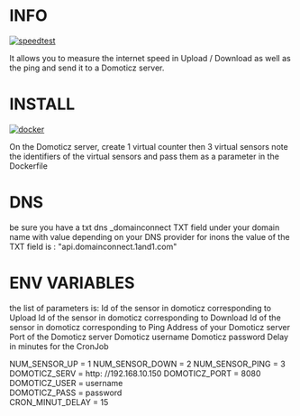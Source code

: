 # INFO 

[![speedtest](https://img.shields.io/static/v1?label=based_on&message=speedtest-cli&color=blue)](link=https://github.com/sivel/speedtest-cli,float="left")

It allows you to measure the internet speed in Upload / Download as well as the ping and send it to a Domoticz server.

# INSTALL 

[![docker](https://img.shields.io/static/v1?label=docker&message=debitmonitor&color=green)](link=https://hub.docker.com/r/goodlinux/debitmonitor,float="left")

On the Domoticz server, create 1 virtual counter then 3 virtual sensors 
note the identifiers of the virtual sensors 
and pass them as a parameter in the Dockerfile 
 
# DNS 
be sure you have a txt dns _domainconnect TXT field under your domain name with value depending on your DNS provider 
for inons the value of the TXT field is : "api.domainconnect.1and1.com"


# ENV VARIABLES 
 
the list of parameters is: 
Id of the sensor in domoticz corresponding to Upload 
Id of the sensor in domoticz corresponding to Download 
Id of the sensor in domoticz corresponding to Ping 
Address of your Domoticz server 
Port of the Domoticz server 
Domoticz username 
Domoticz password 
Delay in minutes for the CronJob 

NUM_SENSOR_UP = 1 
NUM_SENSOR_DOWN = 2 
NUM_SENSOR_PING = 3 
DOMOTICZ_SERV = http: //192.168.10.150 
DOMOTICZ_PORT = 8080 
DOMOTICZ_USER = username  
DOMOTICZ_PASS = password  
CRON_MINUT_DELAY = 15 

